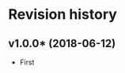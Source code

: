 Revision history
=================================

v1.0.0* (2018-06-12)
---------------------------------

* First
